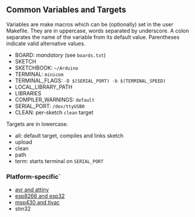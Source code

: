 ## Common Variables and Targets

Variables are make macros which can be (optionally) set in the user Makefile. They are in uppercase, words separated by underscore. 
A colon separates the name of the variable from its default value. Parentheses indicate valid alternative values.

- BOARD: _mandatory_ (see `boards.txt`)
- SKETCH
- SKETCHBOOK: `~/Arduino`
- TERMINAL: `minicom`
- TERMINAL_FLAGS: `-D $(SERIAL_PORT) -b $(TERMINAL_SPEED)`
- LOCAL_LIBRARY_PATH
- LIBRARIES
- COMPILER_WARNINGS: `default`
- SERIAL_PORT: `/dev/ttyUSB0`
- CLEAN: per-sketch `clean` target

Targets are in lowercase.

- all: default target, compiles and links sketch
- upload
- clean
- path
- term: starts terminal on `SERIAL_PORT`

### Platform-specific`
- [avr and attiny](avr.md)
- [esp8266 and esp32](esp.md)
- [msp430 and tivac](msp.md)
- stm32


